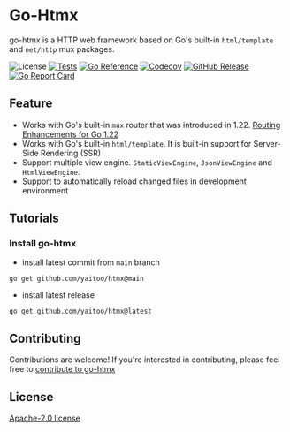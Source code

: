 # Go-Htmx
go-htmx is a HTTP web framework based on Go's built-in `html/template` and `net/http` mux packages.

![License](https://img.shields.io/badge/license-MIT-green.svg)
[![Tests](https://github.com/yaitoo/htmx/actions/workflows/tests.yml/badge.svg)](https://github.com/yaitoo/htmx/actions/workflows/tests.yml)
[![Go Reference](https://pkg.go.dev/badge/github.com/yaitoo/htmx.svg)](https://pkg.go.dev/github.com/yaitoo/htmx)
[![Codecov](https://codecov.io/gh/yaitoo/htmx/branch/main/graph/badge.svg)](https://codecov.io/gh/yaitoo/htmx)
[![GitHub Release](https://img.shields.io/github/v/release/yaitoo/htmx)](https://github.com/yaitoo/htmx/blob/main/CHANGELOG.md)
[![Go Report Card](https://goreportcard.com/badge/yaitoo/htmx)](http://goreportcard.com/report/yaitoo/htmx)

## Feature
- Works with Go's built-in `mux` router that was introduced in 1.22. [Routing Enhancements for Go 1.22](https://go.dev/blog/routing-enhancements)
- Works with Go's built-in `html/template`. It is built-in support for Server-Side Rendering (SSR)
- Support multiple view engine. `StaticViewEngine`, `JsonViewEngine` and `HtmlViewEngine`.
- Support to automatically reload changed files in development environment   

## Tutorials

### Install go-htmx
- install latest commit from `main` branch
```
go get github.com/yaitoo/htmx@main
```

- install latest release
```
go get github.com/yaitoo/htmx@latest
```

## Contributing
Contributions are welcome! If you're interested in contributing, please feel free to [contribute to go-htmx](CONTRIBUTING.md)


## License
[Apache-2.0 license](LICENSE)